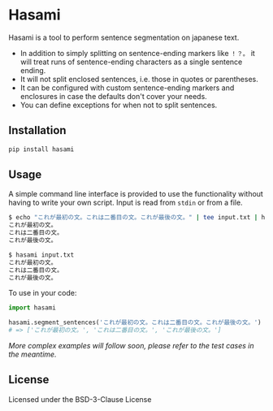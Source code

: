 # Hasami

Hasami is a tool to perform sentence segmentation on japanese text.

* In addition to simply splitting on sentence-ending markers like `！？。` 
  it will treat runs of sentence-ending characters as a single sentence ending.
* It will not split enclosed sentences, i.e. those in quotes or parentheses.
* It can be configured with custom sentence-ending markers and enclosures 
  in case the defaults don't cover your needs.
* You can define exceptions for when not to split sentences.

## Installation

```bash
pip install hasami
```

## Usage

A simple command line interface is provided to use the functionality
without having to write your own script. Input is read from `stdin` or from a file.
```bash
$ echo "これが最初の文。これは二番目の文。これが最後の文。" | tee input.txt | hasami
これが最初の文。
これは二番目の文。
これが最後の文。

$ hasami input.txt
これが最初の文。
これは二番目の文。
これが最後の文。
```

To use in your code: 

```python
import hasami

hasami.segment_sentences('これが最初の文。これは二番目の文。これが最後の文。')
# => ['これが最初の文。', 'これは二番目の文。', 'これが最後の文。']
```

*More complex examples will follow soon, please refer to the test cases in the meantime.* 

## License

Licensed under the BSD-3-Clause License